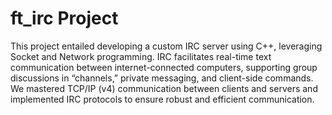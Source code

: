 # ft_irc Project
This project entailed developing a custom IRC server using C++, leveraging Socket and Network
programming. IRC facilitates real-time text communication between internet-connected computers,
supporting group discussions in “channels,” private messaging, and client-side commands. We mastered
TCP/IP (v4) communication between clients and servers and implemented IRC protocols to ensure robust
and efficient communication.
